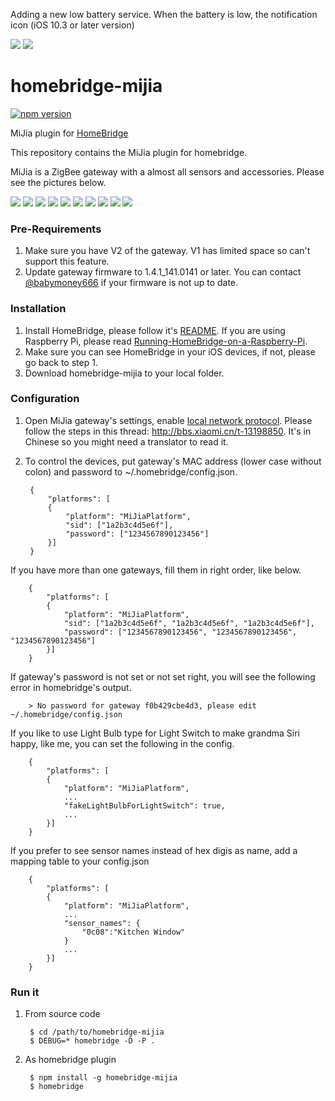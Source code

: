 Adding a new low battery service. When the battery is low, the notification icon (iOS 10.3 or later version)

![](https://raw.githubusercontent.com/Maxmudjon/images/master/photo_2017-05-06_01-15-25.jpg)
![](https://raw.githubusercontent.com/Maxmudjon/images/master/photo_2017-05-06_01-15-39.jpg)

# homebridge-mijia
[![npm version](https://badge.fury.io/js/homebridge-mijia.svg)](https://badge.fury.io/js/homebridge-mijia)

MiJia plugin for [HomeBridge](https://github.com/nfarina/homebridge)

This repository contains the MiJia plugin for homebridge.

MiJia is a ZigBee gateway with a almost all sensors and accessories. Please see the pictures below.

![](https://raw.githubusercontent.com/Maxmudjon/images/master/Mijia-Gate-way-200x200.jpg)
![](https://raw.githubusercontent.com/Maxmudjon/images/master/Mijia-Honeywell-Smart-Fire-Alarm-200x200.jpg)
![](https://raw.githubusercontent.com/Maxmudjon/images/master/Mijia-Honeywell-Smart-Gas-Alarm-Detector-CH4-200x200.jpg)
![](https://raw.githubusercontent.com/Maxmudjon/images/master/Mijia-Light-Control-200x200.jpg)
![](https://raw.githubusercontent.com/Maxmudjon/images/master/Mijia-Light-Control-Slim-200x200.jpg)
![](https://raw.githubusercontent.com/Maxmudjon/images/master/Mijia-Body-Sensor-200x200.jpg)
![](https://raw.githubusercontent.com/Maxmudjon/images/master/Mijia-Door-Window-Sensor-200x200.jpg)
![](https://raw.githubusercontent.com/Maxmudjon/images/master/Mijia-Smart-Socket-200x200.jpg)
![](https://raw.githubusercontent.com/Maxmudjon/images/master/Mijia-Temperature-Humidity-Sensor-200x200.jpg)
![](https://raw.githubusercontent.com/Maxmudjon/images/master/Mijia-Wireless-Switch-200x200.jpg)

### Pre-Requirements
1. Make sure you have V2 of the gateway. V1 has limited space so can't support this feature.
2. Update gateway firmware to 1.4.1_141.0141 or later. You can contact [@babymoney666](https://github.com/babymoney666) if your firmware is not up to date.

### Installation
1. Install HomeBridge, please follow it's [README](https://github.com/nfarina/homebridge/blob/master/README.md). If you are using Raspberry Pi, please read [Running-HomeBridge-on-a-Raspberry-Pi](https://github.com/nfarina/homebridge/wiki/Running-HomeBridge-on-a-Raspberry-Pi).
2. Make sure you can see HomeBridge in your iOS devices, if not, please go back to step 1.
3. Download homebridge-mijia to your local folder.

### Configuration
1. Open MiJia gateway's settings, enable [local network protocol](https://github.com/louisZL/lumi-gateway-local-api). Please follow the steps in this thread: http://bbs.xiaomi.cn/t-13198850. It's in Chinese so you might need a translator to read it.
2. To control the devices, put gateway's MAC address (lower case without colon) and password to ~/.homebridge/config.json.


        {
            "platforms": [
            {
                "platform": "MiJiaPlatform",
                "sid": ["1a2b3c4d5e6f"],
                "password": ["1234567890123456"]
            }]
        }

 If you have more than one gateways, fill them in right order, like below.


        {
            "platforms": [
            {
                "platform": "MiJiaPlatform",
                "sid": ["1a2b3c4d5e6f", "1a2b3c4d5e6f", "1a2b3c4d5e6f"],
                "password": ["1234567890123456", "1234567890123456", "1234567890123456"]
            }]
        }

 If gateway's password is not set or not set right, you will see the following error in homebridge's output.


        > No password for gateway f0b429cbe4d3, please edit ~/.homebridge/config.json

 If you like to use Light Bulb type for Light Switch to make grandma Siri happy, like me, you can set the following in the config.


        {
            "platforms": [
            {
                "platform": "MiJiaPlatform",
                ...
                "fakeLightBulbForLightSwitch": true,
                ...
            }]
        }
        
 If you prefer to see sensor names instead of hex digis as name, add a mapping table to your config.json
 
        {
            "platforms": [
            {
                "platform": "MiJiaPlatform",
                ...
                "sensor_names": {
					"0c08":"Kitchen Window"
                }
                ...
            }]
        }   

### Run it
1. From source code


        $ cd /path/to/homebridge-mijia
        $ DEBUG=* homebridge -D -P .

2. As homebridge plugin


        $ npm install -g homebridge-mijia
        $ homebridge
